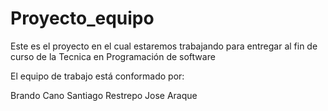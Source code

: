 # Proyecto_equipo

Este es el proyecto en el cual estaremos trabajando para entregar al fin de curso de la Tecnica en Programación de software

El equipo de trabajo está conformado por:

Brando Cano
Santiago Restrepo
Jose Araque
